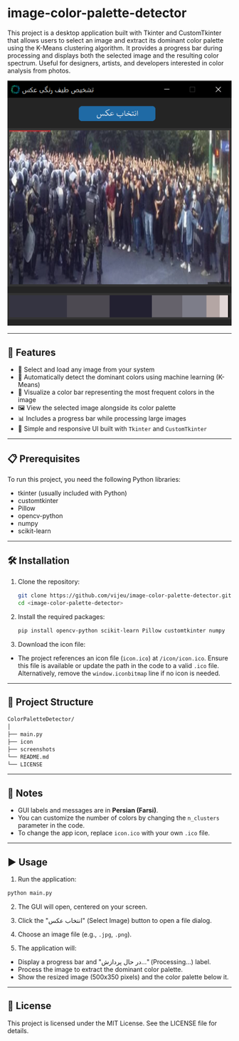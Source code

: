 # image-color-palette-detector
This project is a desktop application built with Tkinter and CustomTkinter that allows users to select an image and extract its dominant color palette using the K-Means clustering algorithm. It provides a progress bar during processing and displays both the selected image and the resulting color spectrum. Useful for designers, artists, and developers interested in color analysis from photos.


<div align="center">

![تصویر برنامه](./screenshots/4.1.png)

</div>

---

## :dart: Features

- 📁 Select and load any image from your system  
- 🧠 Automatically detect the dominant colors using machine learning (K-Means)  
- 🎨 Visualize a color bar representing the most frequent colors in the image  
- 🖼️ View the selected image alongside its color palette  
- 📊 Includes a progress bar while processing large images  
- 🧰 Simple and responsive UI built with `Tkinter` and `CustomTkinter`

---

## :clipboard: Prerequisites

To run this project, you need the following Python libraries:

- tkinter (usually included with Python)
- customtkinter
- Pillow
- opencv-python
- numpy
- scikit-learn

---

## :hammer_and_wrench: Installation

1.  Clone the repository:

    ```bash
    git clone https://github.com/vijeu/image-color-palette-detector.git
    cd <image-color-palette-detector>
    ```

2.  Install the required packages:

    ```bash
    pip install opencv-python scikit-learn Pillow customtkinter numpy
    ```
3. Download the icon file:

*    The project references an icon file (`icon.ico`) at `/icon/icon.ico`. Ensure this file is available or update the path in the code to a valid `.ico` file. Alternatively, remove the `window.iconbitmap` line if no icon is needed.

---

## :open_file_folder: Project Structure

```bash
ColorPaletteDetector/
│
├── main.py              
├── icon          
├── screenshots        
└── README.md
└── LICENSE
```

---
## :pushpin: Notes
- GUI labels and messages are in **Persian (Farsi)**.
- You can customize the number of colors by changing the `n_clusters` parameter in the code.
- To change the app icon, replace `icon.ico` with your own `.ico` file.
---

## :arrow_forward: Usage

1. Run the application:
```bash
python main.py
```
2. The GUI will open, centered on your screen.

3. Click the "انتخاب عکس" (Select Image) button to open a file dialog.

4. Choose an image file (e.g., `.jpg`, `.png`).

5. The application will:
- Display a progress bar and "در حال پردازش..." (Processing...) label.
- Process the image to extract the dominant color palette.
- Show the resized image (500x350 pixels) and the color palette below it.

---

## :page_facing_up: License

This project is licensed under the MIT License. See the LICENSE file for details.
